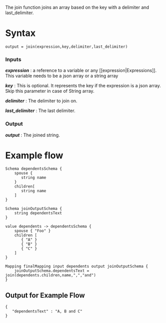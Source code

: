 The join function joins an array based on the key with a delimiter and last_delimiter.

# Syntax 
    output = join(expression,key,delimiter,last_delimiter)

### Inputs 
   **_expression_** : a reference to a variable or any [[expression|Expressions]]. This variable needs to be a json array or a string array

   **_key_** : This is optional. It represents the key if the expression is a json array. Skip this parameter in case of String array.
   
   **_delimiter_** : The delimiter to join on.

   **_last_delimiter_** : The last delimiter.

### Output
   **_output_** : The joined string.

# Example flow 
    Schema dependentsSchema {
        spouse {
           string name
        }
        children[
           string name
        ]
    }

    Schema joinOutputSchema {
        string dependentsText
    }

    value dependents -> dependentsSchema {
        spouse { "Foo" }
        children [
           { "A" }
           { "B" }
           { "C" }
        ]
    }

    Mapping finalMapping input dependents output joinOutputSchema {
        joinOutputSchema.dependentsText = join(dependents.children,name,",","and")
    }

## Output for Example Flow
    {
       "dependentsText" : "A, B and C"
    }